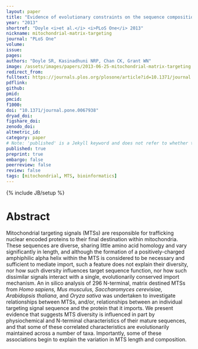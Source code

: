 ```yaml
---
layout: paper
title: "Evidence of evolutionary constraints on the sequence composition of mitochondrial matrix targeting sequences"
year: "2013"
shortref: "Doyle <i>et al.</i> <i>PLoS One</i> 2013"
nickname: mitochondrial-matrix-targeting
journal: "PLoS One"
volume: 
issue:
pages: 
authors: "Doyle SR, Kasinadhuni NRP, Chan CK, Grant WN"
image: /assets/images/papers/2013-06-25-mitochondrial-matrix-targeting.png
redirect_from: 
fulltext: https://journals.plos.org/plosone/article?id=10.1371/journal.pone.0067938
pdflink: 
github: 
pmid: 
pmcid: 
f1000: 
doi: "10.1371/journal.pone.0067938"
dryad_doi:
figshare_doi: 
zenodo_doi: 
altmetric_id: 
category: paper
# Note: 'published' is a Jekyll keyword and does not refer to whether the paper is published, but rather to whether this Markdown should be part of the rendered site.
published: true
preprint: true
embargo: false	
peerreview: false
review: false
tags: [mitochondrial, MTS, bioinformatics]
---
```

{% include JB/setup %}

# Abstract 

Mitochondrial targeting signals (MTSs) are responsible for trafficking nuclear encoded proteins to their final destination within mitochondria. These sequences are diverse, sharing little amino acid homology and vary significantly in length, and although the formation of a positively-charged amphiphilic alpha helix within the MTS is considered to be necessary and sufficient to mediate import, such a feature does not explain their diversity, nor how such diversity influences target sequence function, nor how such dissimilar signals interact with a single, evolutionarily conserved import mechanism. An in silico analysis of 296 N-terminal, matrix destined MTSs from *Homo sapiens, Mus musculus, Saccharomyces cerevisiae, Arabidopsis thaliana*, and *Oryza sativa* was undertaken to investigate relationships between MTSs, and/or, relationships between an individual targeting signal sequence and the protein that it imports. We present evidence that suggests MTS diversity is influenced in part by physiochemical and N-terminal characteristics of their mature sequences, and that some of these correlated characteristics are evolutionarily maintained across a number of taxa. Importantly, some of these associations begin to explain the variation in MTS length and composition.




